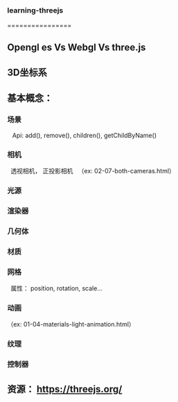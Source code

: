 ### learning-threejs
================


##  Opengl es Vs Webgl Vs three.js

## 3D坐标系

## 基本概念： 
### 场景
    Api: add(), remove(), children(), getChildByName()
### 相机 
   透视相机， 正投影相机
   （ex: 02-07-both-cameras.html）
### 光源 
### 渲染器 
### 几何体
### 材质
### 网格
   属性： position, rotation, scale...
### 动画 
   （ex: 01-04-materials-light-animation.html）
### 纹理
### 控制器

## 资源： https://threejs.org/
